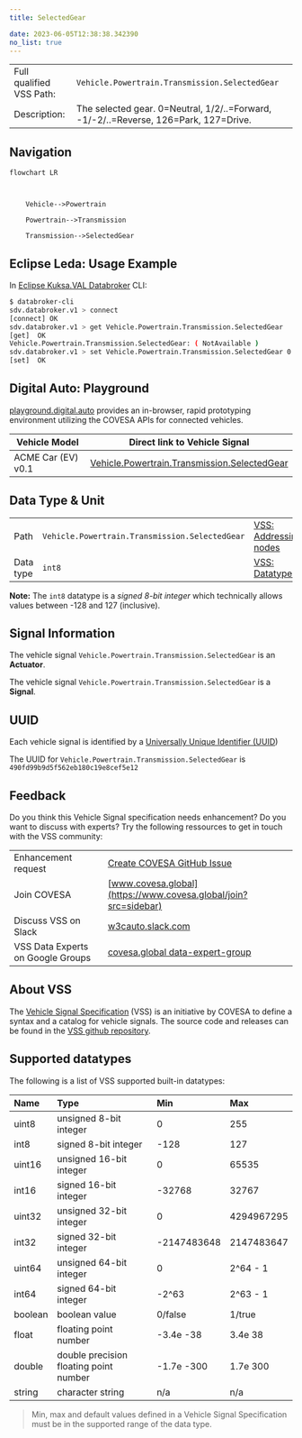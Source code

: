 ```yaml
---
title: SelectedGear

date: 2023-06-05T12:38:38.342390
no_list: true
---
```



| | |
|---|---|
| Full qualified VSS Path: | `Vehicle.Powertrain.Transmission.SelectedGear` |
| Description: | The selected gear. 0=Neutral, 1/2/..=Forward, -1/-2/..=Reverse, 126=Park, 127=Drive. |

## Navigation

```mermaid
flowchart LR



    Vehicle-->Powertrain

    Powertrain-->Transmission

    Transmission-->SelectedGear

```

## Eclipse Leda: Usage Example

In [Eclipse Kuksa.VAL Databroker](https://github.com/eclipse/kuksa.val/tree/master/kuksa_databroker) CLI:



```bash
$ databroker-cli
sdv.databroker.v1 > connect
[connect] OK
sdv.databroker.v1 > get Vehicle.Powertrain.Transmission.SelectedGear
[get]  OK
Vehicle.Powertrain.Transmission.SelectedGear: ( NotAvailable )
sdv.databroker.v1 > set Vehicle.Powertrain.Transmission.SelectedGear 0
[set]  OK
```

## Digital Auto: Playground

[playground.digital.auto](http://digital.auto) provides an in-browser, rapid prototyping environment utilizing the COVESA APIs for connected vehicles. 

| Vehicle Model | Direct link to Vehicle Signal |
|---|---|
| ACME Car (EV) v0.1 | [Vehicle.Powertrain.Transmission.SelectedGear](https://digitalauto.netlify.app/model/STLWzk1WyqVVLbfymb4f/cvi/list/Vehicle.Powertrain.Transmission.SelectedGear/) |

## Data Type & Unit

| | | |
|---|---|---|
| Path | `Vehicle.Powertrain.Transmission.SelectedGear` | [VSS: Addressing nodes](https://covesa.github.io/vehicle_signal_specification/rule_set/basics/) |
| Data type | `int8` | [VSS: Datatypes](https://covesa.github.io/vehicle_signal_specification/rule_set/data_entry/data_types/) |


**Note:** The `int8` datatype is a *signed 8-bit integer* which technically allows values between -128 and 127 (inclusive).












## Signal Information

The vehicle signal `Vehicle.Powertrain.Transmission.SelectedGear` is an **Actuator**.





The vehicle signal `Vehicle.Powertrain.Transmission.SelectedGear` is a **Signal**.



## UUID

Each vehicle signal is identified by a [Universally Unique Identifier (UUID](https://en.wikipedia.org/wiki/Universally_unique_identifier))

The UUID for `Vehicle.Powertrain.Transmission.SelectedGear` is `490fd99b9d5f562eb180c19e8cef5e12`


## Feedback

Do you think this Vehicle Signal specification needs enhancement? Do you want to discuss with experts? Try the following ressources to get in touch with the VSS community:

| | |
|---|---|
| Enhancement request | [Create COVESA GitHub Issue](https://github.com/COVESA/vehicle_signal_specification/issues/new?body=Please+describe+your+feedback&title=Signal+feedback+Vehicle.Powertrain.Transmission.SelectedGear) |
| Join COVESA | [www.covesa.global](https://www.covesa.global/join?src=sidebar) |
| Discuss VSS on Slack | [w3cauto.slack.com](http://w3cauto.slack.com/) |
| VSS Data Experts on Google Groups | [covesa.global data-expert-group](https://groups.google.com/a/covesa.global/g/data-expert-group) |

## About VSS

The [Vehicle Signal Specification](https://covesa.github.io/vehicle_signal_specification/) (VSS)
is an initiative by COVESA to define a syntax and a catalog for vehicle signals.
The source code and releases can be found in the [VSS github repository](https://github.com/COVESA/vehicle_signal_specification).

## Supported datatypes

The following is a list of VSS supported built-in datatypes:

Name       | Type                       | Min  | Max
:----------|:---------------------------|:-----|:---
uint8      | unsigned 8-bit integer     | 0    | 255
int8       | signed 8-bit integer       | -128 | 127
uint16     | unsigned 16-bit integer    |  0   | 65535
int16      | signed 16-bit integer      | -32768 | 32767
uint32     | unsigned 32-bit integer    | 0 | 4294967295
int32      | signed 32-bit integer      | -2147483648 | 2147483647
uint64     | unsigned 64-bit integer    | 0    | 2^64 - 1
int64      | signed 64-bit integer      | -2^63 | 2^63 - 1
boolean    | boolean value              | 0/false | 1/true
float      | floating point number      | -3.4e -38 | 3.4e 38
double     | double precision floating point number | -1.7e -300 | 1.7e 300
string     | character string           | n/a  | n/a

> Min, max and default values defined in a Vehicle Signal Specification must be in the supported range of the data type.
